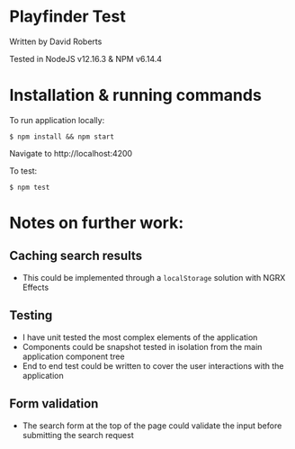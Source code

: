 # Playfinder Test

Written by David Roberts

Tested in NodeJS v12.16.3 & NPM v6.14.4


# Installation & running commands

To run application locally:

`$ npm install && npm start`

Navigate to http://localhost:4200

To test:

`$ npm test`


# Notes on further work:

## Caching search results

* This could be implemented through a `localStorage` solution with NGRX Effects

## Testing

* I have unit tested the most complex elements of the application
* Components could be snapshot tested in isolation from the main application component tree
* End to end test could be written to cover the user interactions with the application

## Form validation

* The search form at the top of the page could validate the input before submitting the search request

